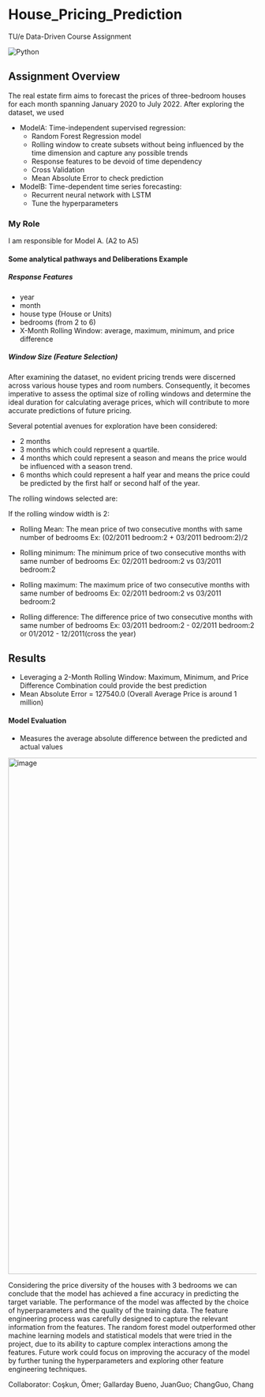 # House_Pricing_Prediction
TU/e Data-Driven Course Assignment

![Python](https://img.shields.io/badge/Python-FFD43B?style=for-the-badge&logo=python&logoColor=blue)

## Assignment Overview
The real estate firm aims to forecast the prices of three-bedroom houses for each month spanning January 2020 to July 2022. After exploring the dataset, we used 
- ModelA: Time-independent supervised regression:
  - Random Forest Regression model
  - Rolling window to create subsets without being influenced by the time dimension and capture any possible trends
  - Response features to be devoid of time dependency
  - Cross Validation
  - Mean Absolute Error to check prediction
- ModelB: Time-dependent time series forecasting:
  - Recurrent neural network with LSTM
  - Tune the hyperparameters
 
### My Role
I am responsible for Model A. (A2 to A5)

#### Some analytical pathways and Deliberations Example
##### Response Features
- year
- month
- house type (House or Units)
- bedrooms (from 2 to 6)
- X-Month Rolling Window: average, maximum, minimum, and price difference

##### Window Size (Feature Selection)
After examining the dataset, no evident pricing trends were discerned across various house types and room numbers. Consequently, it becomes imperative to assess the optimal size of rolling windows and determine the ideal duration for calculating average prices, which will contribute to more accurate predictions of future pricing. 

Several potential avenues for exploration have been considered:
- 2 months
- 3 months which could represent a quartile.
- 4 months which could represent a season and means the price would be influenced with a season trend.
- 6 months which could represent a half year and means the price could be predicted by the first half or second half of the year.

The rolling windows selected are:

If the rolling window width is 2:
*   Rolling Mean: The mean price of two consecutive months with same number of bedrooms
    Ex: (02/2011 bedroom:2 + 03/2011 bedroom:2)/2

*   Rolling minimum: The minimum price of two consecutive months with same number of bedrooms
    Ex: 02/2011 bedroom:2 vs 03/2011 bedroom:2

*   Rolling maximum: The maximum price of two consecutive months with same number of bedrooms
    Ex: 02/2011 bedroom:2 vs 03/2011 bedroom:2

*   Rolling difference: The difference price of two consecutive months with same number of bedrooms
    Ex: 03/2011 bedroom:2 - 02/2011 bedroom:2 
        or 01/2012 - 12/2011(cross the year)

## Results
- Leveraging a 2-Month Rolling Window: Maximum, Minimum, and Price Difference Combination could provide the best prediction
- Mean Absolute Error = 127540.0  (Overall Average Price is around 1 million)

#### Model Evaluation
- Measures the average absolute difference between the predicted and actual values
<img width="1046" alt="image" src="https://github.com/yabee111/House_Pricing_Prediction/assets/56541415/95f7de29-e4d9-4724-8123-0b23863e30de">

Considering the price diversity of the houses with 3 bedrooms we can conclude that the model has achieved a fine accuracy in predicting the target variable. The performance of the model was affected by the choice of hyperparameters and the quality of the training data. The feature engineering process was carefully designed to capture the relevant information from the features. The random forest model outperformed other machine learning models and statistical models that were tried in the project, due to its ability to capture complex interactions among the features. Future work could focus on improving the accuracy of the model by further tuning the hyperparameters and exploring other feature engineering techniques.


Collaborator: Coşkun, Ömer; Gallarday Bueno, JuanGuo; ChangGuo, Chang
